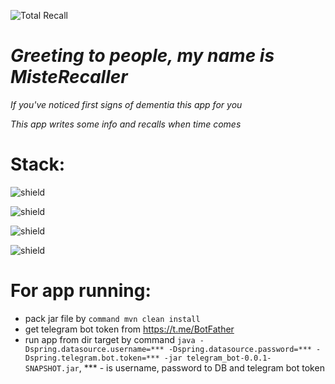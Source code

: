 ![Total Recall](https://mixnews.lv/wp-content/uploads/2022/07/1/2022-07-01-mixnews-fakkhvcilkjx.jpg)
# ***Greeting to people, my name is MisteRecaller***

*If you've noticed first signs of dementia this app for you*

*This app writes some info and recalls when time comes*

# Stack:
![shield](https://img.shields.io/badge/java-red)

![shield](https://img.shields.io/badge/spring-green)

![shield](https://img.shields.io/badge/pengrad-grey)

![shield](https://img.shields.io/badge/postgres-blue)

# For app running:
- pack jar file by ```command mvn clean install```
- get telegram bot token from https://t.me/BotFather
- run app from dir target by command ```java -Dspring.datasource.username=*** -Dspring.datasource.password=*** -Dspring.telegram.bot.token=*** -jar telegram_bot-0.0.1-SNAPSHOT.jar```, *** - is username, password to DB and telegram bot token
